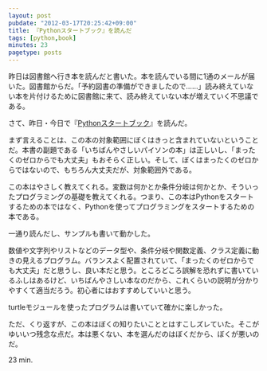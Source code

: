 ```yaml
---
layout: post
pubdate: "2012-03-17T20:25:42+09:00"
title: 『Pythonスタートブック』を読んだ
tags: [python,book]
minutes: 23
pagetype: posts
---
```

昨日は図書館へ行き本を読んだと書いた。本を読んでいる間に1通のメールが届いた。図書館からだ。「予約図書の準備ができましたので……」読み終えていない本を片付けるために図書館に来て、読み終えていない本が増えていく不思議である。

さて、昨日・今日で『[Pythonスタートブック](http://amazon.jp/o/ASIN/4774142298/bouzuya-22)』を読んだ。

まず言えることは、この本の対象範囲にぼくはきっと含まれていないということだ。本書の副題である「いちばんやさしいパイソンの本」は正しいし、「まったくのゼロからでも大丈夫」もおそらく正しい。そして、ぼくはまったくのゼロからではないので、もちろん大丈夫だが、対象範囲外である。

この本はやさしく教えてくれる。変数は何かとか条件分岐は何かとか、そういったプログラミングの基礎を教えてくれる。つまり、この本はPythonをスタートするための本ではなく、Pythonを使ってプログラミングをスタートするための本である。

一通り読んだし、サンプルも書いて動かした。

数値や文字列やリストなどのデータ型や、条件分岐や関数定義、クラス定義に動きの見えるプログラム。バランスよく配置されていて、「まったくのゼロからでも大丈夫」だと思うし、良い本だと思う。ところどころ誤解を恐れずに書いているふしはあるけど、いちばんやさしい本なのだから、これくらいの説明が分かりやすくて適当だろう。初心者にはおすすめしていいと思う。

turtleモジュールを使ったプログラムは書いていて確かに楽しかった。

ただ、くり返すが、この本はぼくの知りたいこととはすこしズレていた。そこがゆいいつ残念な点だ。本は悪くない、本を選んだのはぼくだから、ぼくが悪いのだ。

23 min.
